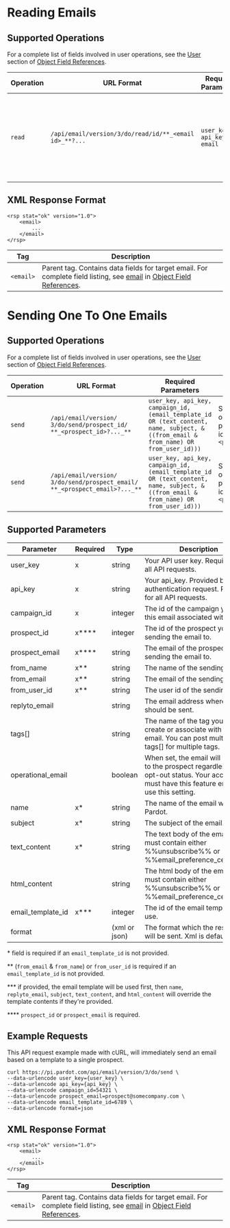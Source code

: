 # Reading Emails


## Supported Operations<a name="71862-supported-operations" id="supported-operations"></a>

For a complete list of fields involved in user operations, see the [User](../object-field-references#email) section of [Object Field References](../object-field-references).

| **Operation** | **URL Format**                             | **Required Parameters** | **Description**  |
| ------------- | ------------------------------------------ | ----------------------- | -----------------|
| `read` | `/api/email/version/3/do/read/id/**_<email id>_**?...` | `user_key, api_key, email` | Returns the data for the email specified by `<id>`. `<id>` is the Pardot ID of the target target email. |


## XML Response Format

```
<rsp stat="ok" version="1.0">
    <email>
        ...
    </email>
</rsp>
```

| **Tag** | **Description** |
| ------- | --------------- |
| `<email>` | Parent tag. Contains data fields for target email. For complete field listing, see [email](../object-field-references#email) in [Object Field References](../object-field-references). |

# Sending One To One Emails


## [](#supported-operations-a-name-supported-operations-id-supported-operations-a-)Supported Operations<a name="82871-supported-operations" id="supported-operations"></a>

For a complete list of fields involved in user operations, see the [User](../object-field-references#email) section of [Object Field References](../object-field-references).

| **Operation** | **URL Format**                             | **Required Parameters** | **Description**  |
| ------------- | ------------------------------------------ | ----------------------- | -----------------|
| `send` | `/api/email/version/ 3/do/send/prospect_id/ **_<prospect_id>?..._**` | `user_key, api_key, campaign_id, (email_template_id OR (text_content, name, subject, & ((from_email & from_name) OR from_user_id)))` | Sends a one-to-one email to the prospect identified by `<prospect_id>` |
| `send` | `/api/email/version/ 3/do/send/prospect_email/ **_<prospect_email>?..._**` | `user_key, api_key, campaign_id, (email_template_id OR (text_content, name, subject, & ((from_email & from_name) OR from_user_id)))` | Sends a one-to-one email to the prospect identified by `<prospect_email>` |

## [](#supported-parameters-)Supported Parameters

| Parameter              | Required         | Type                                                                | Description |
|------------------------|------------------|------------------------------------------------------------------------|-------------|
| user_key | x | string | Your API user key. Required for all API requests. |
| api_key | x | string | Your api_key. Provided by authentication request. Required for all API requests. |
| campaign_id | x | integer | The id of the campaign you'd like this email associated with. |
| prospect_id | x**** | integer | The id of the prospect you're sending the email to. |
| prospect_email | x**** | string | The email of the prospect you're sending the email to. |
| from_name | x** | string | The name of the sending user. |
| from_email | x** | string | The email of the sending user. |
| from_user_id | x** | string | The user id of the sending user. |
| replyto_email |  | string | The email address where replies should be sent. |
| tags[] |  | string | The name of the tag you'd like to create or associate with this email. You can post multiple tags[] for multiple tags. |
| operational_email |  | boolean | When set, the email will be sent to the prospect regardless of opt-out status. Your account must have this feature enabled to use this setting. |
| name | x* | string | The name of the email within Pardot. |
| subject | x* | string | The subject of the email. |
| text_content | x* | string | The text body of the email. This must contain either %%unsubscribe%% or %%email_preference_center%%. |
| html_content |  | string | The html body of the email. This must contain either %%unsubscribe%% or %%email_preference_center%%. |
| email_template_id | x*** | integer | The id of the email template to use. |
| format |  | (xml or json) | The format which the response will be sent. Xml is default. |

\* field is required if an `email_template_id` is not
provided.

** (`from_email` &amp; `from_name`) or `from_user_id` is required if an `email_template_id` is not provided.

*** if provided, the email template will be used first, then `name`, `replyto_email`, `subject`, `text_content`, and `html_content` will override the template contents if they're provided.

**** `prospect_id` or `prospect_email` is required.

## [](#example-requests-)Example Requests

This API request example made with cURL, will immediately send an email based on a template to a single prospect.

```
curl https://pi.pardot.com/api/email/version/3/do/send \
--data-urlencode user_key={user_key} \
--data-urlencode api_key={api_key} \
--data-urlencode campaign_id=54321 \
--data-urlencode prospect_email=prospect@somecompany.com \
--data-urlencode email_template_id=6789 \
--data-urlencode format=json
```

## [](#xml-response-format-)XML Response Format

```
<rsp stat="ok" version="1.0">
    <email>
        ...
    </email>
</rsp>
```

| **Tag** | **Description** |
| ------- | --------------- |
| `<email>` | Parent tag. Contains data fields for target email. For complete field listing, see [email](../object-field-references#email) in [Object Field References](../object-field-references). |
